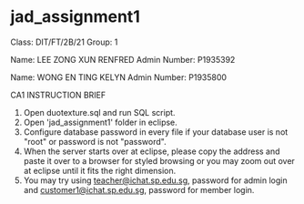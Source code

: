 # jad_assignment1

Class: DIT/FT/2B/21
Group: 1

Name: LEE ZONG XUN RENFRED
Admin Number: P1935392 

Name: WONG EN TING KELYN
Admin Number: P1935800

CA1 INSTRUCTION BRIEF

1. Open duotexture.sql and run SQL script.
2. Open 'jad_assignment1' folder in eclipse.
3. Configure database password in every file if your database user is not "root" or password is not "password".
4. When the server starts over at eclipse, please copy the address and paste it over to a browser for styled browsing or you may zoom out over at eclipse until it fits the right dimension.
5. You may try using teacher@ichat.sp.edu.sg, password for admin login and customer1@ichat.sp.edu.sg, password for member login.